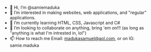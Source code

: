 - 👋 Hi, I’m @samiemaduka
- 👀 I’m interested in making websites, web applications, and "regular" applications.
- 🌱 I’m currently learning HTML, CSS, Javascript and C#
- 💞️ I’m looking to collaborate on anything, bring 'em on!!! (as long as "anything is what I'm intrested in, lol")
- 📫 How to reach me Email: madukasamuel@aol.com, or on IG: samie.maduka

<!---
samiemaduka/samiemaduka is a ✨ special ✨ repository because its `README.md` (this file) appears on your GitHub profile.
You can click the Preview link to take a look at your changes.
--->
